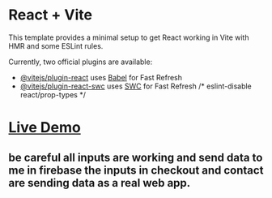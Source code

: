 # React + Vite

This template provides a minimal setup to get React working in Vite with HMR and some ESLint rules.

Currently, two official plugins are available:

- [@vitejs/plugin-react](https://github.com/vitejs/vite-plugin-react/blob/main/packages/plugin-react/README.md) uses [Babel](https://babeljs.io/) for Fast Refresh
- [@vitejs/plugin-react-swc](https://github.com/vitejs/vite-plugin-react-swc) uses [SWC](https://swc.rs/) for Fast Refresh
/* eslint-disable react/prop-types */

# [Live Demo](https://react-ecommerce-app-xd3q-git-main-hassan-ghorabs-projects.vercel.app/) 
## be careful all inputs are working and send data to me in firebase the inputs in checkout and contact are sending data as a real web app.
